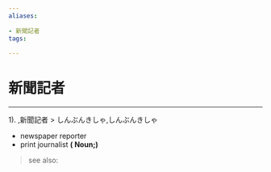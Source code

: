 ```yaml
---
aliases:
    
- 新聞記者
tags:
    
---
```


# 新聞記者
---
1).
,新聞記者 > しんぶんきしゃ,しんぶんきしゃ

- newspaper reporter
- print journalist
**( Noun;)**
> see also: 
            